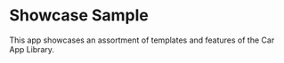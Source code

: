 # Showcase Sample

This app showcases an assortment of templates and features of the Car App Library.

